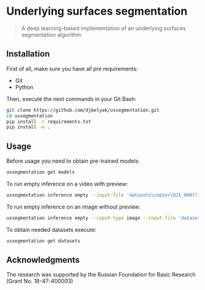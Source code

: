 # Underlying surfaces segmentation

> A deep learning-based implementation of an underlying surfaces segmentation algorithm

## Installation

First of all, make sure you have all pre requirements:

- Git
- Python

Then, execute the next commands in your Git Bash:

```sh
git clone https://github.com/djbelyak/ussegmentation.git
cd ussegmentation
pip install -r requirements.txt
pip install -e .
```

## Usage

Before usage you need to obtain pre-trained models:

```sh
ussegmentation get models
```

To run empty inference on a video with preview:

```sh
ussegmentation inference empty --input-file 'datasets\copter\DJI_0007(1).mp4' --output-file 'datasets\copter\empty_inference.mp4'
```

To run empty inference on an image without preview:

```sh
ussegmentation inference empty --input-type image --input-file 'datasets\2019\frame_200.png' --output-file 'datasets\1.png' --no-show
```

To obtain needed datasets execute:

```sh
ussegmentation get datasets
```

## Acknowledgments

The research was supported by the Russian Foundation for Basic Research (Grant No. 18-47-400003)
